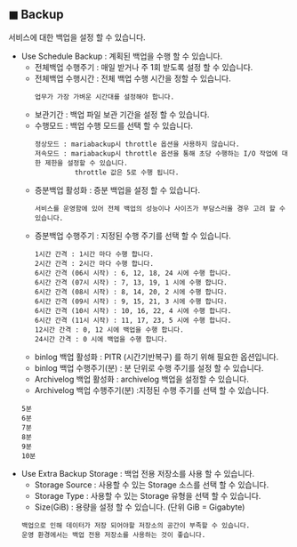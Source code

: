 ## &#9724; Backup
서비스에 대한 백업을 설정 할 수 있습니다.

+ Use Schedule Backup : 계획된 백업을 수행 할 수 있습니다.
  - 전체백업 수행주기 : 매일 받거나 주 1회 받도록 설정 할 수 있습니다.
  - 전체백업 수행시간 : 전체 백업 수행 시간을 정할 수 있습니다.
    ```
    업무가 가장 가벼운 시간대를 설정해야 합니다.
    ```
  - 보관기간 : 백업 파일 보관 기간을 설정 할 수 있습니다.
  - 수행모드 : 백업 수행 모드를 선택 할 수 있습니다.
    ```
    정상모드 : mariabackup시 throttle 옵션을 사용하지 않습니다.
    저속모드 : mariabackup시 throttle 옵션을 통해 초당 수행하는 I/O 작업에 대한 제한을 설정할 수 있습니다. 
              throttle 값은 5로 수행 됩니다.
    ```
  - 증분백업 활성화 : 증분 백업을 설정 할 수 있습니다.
    ```
    서비스를 운영함에 있어 전체 백업의 성능이나 사이즈가 부담스러울 경우 고려 할 수 있습니다.
    ```
  - 증분백업 수행주기 : 지정된 수행 주기를 선택 할 수 있습니다.
    ```
    1시간 간격 : 1시간 마다 수행 합니다.
    2시간 간격 : 2시간 마다 수행 합니다.
    6시간 간격 (06시 시작) : 6, 12, 18, 24 시에 수행 합니다.
    6시간 간격 (07시 시작) : 7, 13, 19, 1 시에 수행 합니다.
    6시간 간격 (08시 시작) : 8, 14, 20, 2 시에 수행 합니다.
    6시간 간격 (09시 시작) : 9, 15, 21, 3 시에 수행 합니다.
    6시간 간격 (10시 시작) : 10, 16, 22, 4 시에 수행 합니다.
    6시간 간격 (11시 시작) : 11, 17, 23, 5 시에 수행 합니다.
    12시간 간격 : 0, 12 시에 백업을 수행 합니다.
    24시간 간격 : 0 시에 백업을 수행 합니다.
    ```
  - binlog 백업 활성화 : PITR (시간기반복구) 를 하기 위해 필요한 옵션입니다.
  - binlog 백업 수행주기(분) : 분 단위로 수행 주기를 설정 할 수 있습니다.
  - Archivelog 백업 활성화 : archivelog 백업을 설정할 수 있습니다.
  - Archivelog 백업 수행주기(분) :지정된 수행 주기를 선택 할 수 있습니다.
  ```
  5분
  6분
  7분
  8분
  9분
  10분
  ```
+ Use Extra Backup Storage : 백업 전용 저장소를 사용 할 수 있습니다.
  - Storage Source : 사용할 수 있는 Storage 소스를 선택 할 수 있습니다.
  - Storage Type : 사용할 수 있는 Storage 유형을 선택 할 수 있습니다.
  - Size(GiB) : 용량을 설정 할 수 있습니다. (단위 GiB = Gigabyte)
  ```
  백업으로 인해 데이터가 저장 되어야할 저장소의 공간이 부족할 수 있습니다.
  운영 환경에서는 백업 전용 저장소를 사용하는 것이 좋습니다.
  ```
